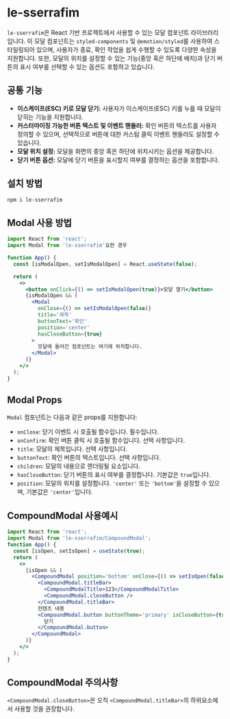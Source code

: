 # le-sserrafim

`le-sserrafim`은 React 기반 프로젝트에서 사용할 수 있는 모달 컴포넌트 라이브러리입니다. 이 모달 컴포넌트는 `styled-components` 및 `@emotion/styled`를 사용하여 스타일링되어 있으며, 사용자가 종료, 확인 작업을 쉽게 수행할 수 있도록 다양한 속성을 지원합니다. 또한, 모달의 위치를 설정할 수 있는 기능(중앙 혹은 하단에 배치)과 닫기 버튼의 표시 여부를 선택할 수 있는 옵션도 포함하고 있습니다.

## 공통 기능

- **이스케이프(ESC) 키로 모달 닫기:** 사용자가 이스케이프(ESC) 키를 누를 때 모달이 닫히는 기능을 지원합니다.
- **커스터마이징 가능한 버튼 텍스트 및 이벤트 핸들러:** 확인 버튼의 텍스트를 사용자 정의할 수 있으며, 선택적으로 버튼에 대한 커스텀 클릭 이벤트 핸들러도 설정할 수 있습니다.
- **모달 위치 설정:** 모달을 화면의 중앙 혹은 하단에 위치시키는 옵션을 제공합니다.
- **닫기 버튼 옵션:** 모달에 닫기 버튼을 표시할지 여부를 결정하는 옵션을 포함합니다.

## 설치 방법

```bash
npm i le-sserrafim
```

## Modal 사용 방법

```jsx
import React from 'react';
import Modal from 'le-sserrafim'요한 경우

function App() {
  const [isModalOpen, setIsModalOpen] = React.useState(false);

  return (
    <>
      <button onClick={() => setIsModalOpen(true)}>모달 열기</button>
      {isModalOpen && (
        <Modal
          onClose={() => setIsModalOpen(false)}
          title='제목'
          buttonText='확인'
          position='center'
          hasCloseButton={true}
        >
          모달에 들어간 컴포넌트는 여기에 위치합니다.
        </Modal>
      )}
    </>
  );
}
```

## Modal Props

`Modal` 컴포넌트는 다음과 같은 props를 지원합니다:

- `onClose`: 닫기 이벤트 시 호출될 함수입니다. 필수입니다.
- `onConfirm`: 확인 버튼 클릭 시 호출될 함수입니다. 선택 사항입니다.
- `title`: 모달의 제목입니다. 선택 사항입니다.
- `buttonText`: 확인 버튼의 텍스트입니다. 선택 사항입니다.
- `children`: 모달의 내용으로 렌더링될 요소입니다.
- `hasCloseButton`: 닫기 버튼의 표시 여부를 결정합니다. 기본값은 `true`입니다.
- `position`: 모달의 위치를 설정합니다. `'center'` 또는 `'bottom'`을 설정할 수 있으며, 기본값은 `'center'`입니다.

## CompoundModal 사용예시

```jsx
import React from 'react';
import Modal from 'le-sserrafim/CompoundModal';
function App() {
  const [isOpen, setIsOpen] = useState(true);
  return (
    <>
      {isOpen && (
        <CompoundModal position='bottom' onClose={() => setIsOpen(false)}>
          <CompoundModal.titleBar>
            <CompoundModalTitle>123</CompoundModalTitle>
            <CompoundModal.closeButton />
          </CompoundModal.titleBar>
          컨텐츠 내용
          <CompoundModal.button buttonTheme='primary' isCloseButton={true}>
            닫기
          </CompoundModal.button>
        </CompoundModal>
      )}
    </>
  );
}
```

## CompoundModal 주의사항

`<CompoundModal.closeButton>`은 오직 `<CompoundModal.titleBar>`의 하위요소에서 사용할 것을 권장합니다.
